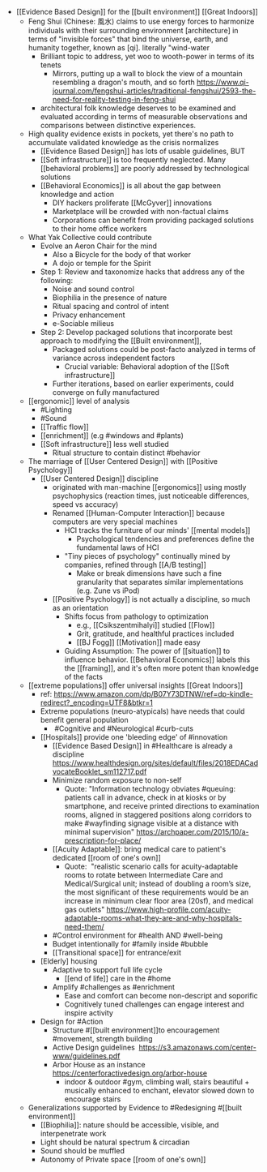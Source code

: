 - [[Evidence Based Design]] for the [[built environment]] [[Great Indoors]]
    -  Feng Shui (Chinese: 風水) claims to use energy forces to harmonize individuals with their surrounding environment [architecture] in terms of "invisible forces" that bind the universe, earth, and humanity together, known as [qi]. literally "wind-water
        - Brilliant topic to address, yet woo to wooth-power in terms of its tenets
            - Mirrors, putting up a wall to block the view of a mountain resembling a dragon's mouth, and so forth https://www.qi-journal.com/fengshui-articles/traditional-fengshui/2593-the-need-for-reality-testing-in-feng-shui
        - architectural folk knowledge deserves to be examined and evaluated according in terms of measurable observations and comparisons between distinctive experiences.
    - High quality evidence exists in pockets, yet there's no path to accumulate validated knowledge as the crisis normalizes
        - [[Evidence Based Design]] has lots of usable guidelines, BUT
        - [[Soft infrastructure]] is too frequently neglected. Many [[behavioral problems]] are poorly addressed by technological solutions 
        - [[Behavioral Economics]] is all about the gap between knowledge and action
            - DIY hackers proliferate [[McGyver]] innovations 
            - Marketplace will be crowded with non-factual claims
            - Corporations can benefit from providing packaged solutions to their home office workers
    - What Yak Collective could contribute
        - Evolve an Aeron Chair for the mind
            - Also a Bicycle for the body of that worker
            - A dojo or temple for the Spirit
        - Step 1: Review and taxonomize hacks that address any of the following:
            - Noise and sound control
            - Biophilia in the presence of nature
            - Ritual spacing and control of intent
            - Privacy enhancement
            - e-Sociable milieus
        - Step 2: Develop packaged solutions that incorporate best approach to modifying the [[Built environment]],
            - Packaged solutions could be post-facto analyzed in terms of variance across independent factors
                - Crucial variable: Behavioral adoption of the [[Soft infrastructure]]
            - Further iterations, based on earlier experiments, could converge on fully manufactured  
    - [[ergonomic]] level of analysis
        - #Lighting
        - #Sound
        - [[Traffic flow]]
        - [[enrichment]] (e.g #windows and #plants)
        - [[Soft infrastructure]] less well studied
            - Ritual structure to contain distinct #behavior
    - The marriage of [[User Centered Design]]  with [[Positive Psychology]] 
        - [[User Centered Design]] discipline
            - originated with man-machine [[ergonomics]] using mostly psychophysics (reaction times, just noticeable differences, speed vs accuracy)
            - Renamed [[Human-Computer Interaction]] because computers are very special machines
                - HCI tracks the furniture of our minds' [[mental models]]
                    - Psychological tendencies and preferences define the fundamental laws of HCI
                - "Tiny pieces of psychology" continually mined by companies, refined through [[A/B testing]]
                    - Make or break dimensions have such a fine granularity that separates similar implementations (e.g. Zune vs iPod)
            - [[Positive Psychology]] is not actually a discipline, so much as an orientation
                - Shifts focus from pathology to optimization 
                    - e.g., [[Csikszentmihalyi]] studied [[Flow]]
                    - Grit, gratitude, and healthful practices included
                    - [[BJ Fogg]] [[Motivation]] made easy
                - Guiding Assumption: The power of [[situation]] to influence behavior. [[Behavioral Economics]] labels this the [[framing]], and it's often more potent than knowledge of the facts
    - [[extreme populations]] offer universal insights [[Great Indoors]]
        - ref: https://www.amazon.com/dp/B07Y73DTNW/ref=dp-kindle-redirect?_encoding=UTF8&btkr=1
        - Extreme populations (neuro-atypicals) have needs that could benefit general population
            -  #Cognitive and #Neurological #curb-cuts
        - [[Hospitals]] provide one 'bleeding edge' of #innovation
            - [[Evidence Based Design]] in #Healthcare is already a discipline https://www.healthdesign.org/sites/default/files/2018EDACadvocateBooklet_sm112717.pdf
            - Minimize random exposure to non-self 
                - Quote: "Information technology obviates #queuing: patients call in advance, check in at kiosks or by smartphone, and receive printed directions to examination rooms, aligned in staggered positions along corridors to make #wayfinding signage visible at a distance with minimal supervision" https://archpaper.com/2015/10/a-prescription-for-place/
            - [[Acuity Adaptable]]: bring medical care to patient's dedicated [[room of one's own]]
                - Quote:  "realistic scenario calls for acuity-adaptable rooms to rotate between Intermediate Care and Medical/Surgical unit; instead of doubling a room’s size, the most significant of these requirements would be an increase in minimum clear floor area (20sf), and medical gas outlets" 
https://www.high-profile.com/acuity-adaptable-rooms-what-they-are-and-why-hospitals-need-them/
            - #Control environment for #health AND #well-being
            - Budget intentionally for #family inside #bubble
            - [[Transitional space]] for entrance/exit
        - [Elderly] housing
            - Adaptive to support full life cycle
                - [[end of life]] care in the #home
            - Amplify #challenges as #enrichment
                - Ease and comfort can become non-descript and soporific
                - Cognitively tuned challenges can engage interest and inspire activity
        - Design for #Action 
            - Structure #[[built environment]]to encouragement #movement, strength building 
            - Active Design guidelines  https://s3.amazonaws.com/center-www/guidelines.pdf
            - Arbor House as an instance https://centerforactivedesign.org/arbor-house
                - indoor & outdoor #gym, climbing wall, stairs beautiful + musically enhanced to enchant, elevator slowed down to encourage stairs
    - Generalizations supported by Evidence to #Redesigning #[[built environment]]
        - [[Biophilia]]: nature should be accessible, visible, and interpenetrate work
        - Light should be natural spectrum & circadian
        - Sound should be muffled
        - Autonomy of Private space [[room of one's own]]
